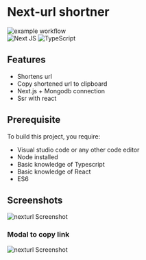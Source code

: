 # Next-url shortner
![example workflow](https://github.com/chuddyjoachim/next-url/actions/workflows/deploy.yml/badge.svg)
</br>
![Next JS](https://img.shields.io/badge/Next-black?style=for-the-badge&logo=next.js&logoColor=white)  ![TypeScript](https://img.shields.io/badge/typescript-%23007ACC.svg?style=for-the-badge&logo=typescript&logoColor=white)

## Features
* Shortens url
* Copy shortened url to clipboard
* Next.js + Mongodb connection
* Ssr with react

## Prerequisite
To build this project, you require:
- Visual studio code or any other code editor
- Node installed
- Basic knowledge of Typescript
- Basic knowledge of React
- ES6


## Screenshots

![nexturl Screenshot](https://github.com/chuddyjoachim/next-url/blob/main/assets/screenshots/NEXT-URL-SCREENSHOT.png?raw=true)

### Modal to copy link
![nexturl Screenshot](https://github.com/chuddyjoachim/next-url/blob/main/assets/screenshots/NEXT-URL-SCREENSHOT2.png?raw=true)
